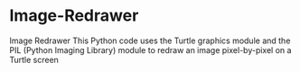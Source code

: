 # Image-Redrawer
Image Redrawer  This Python code uses the Turtle graphics module and the PIL (Python Imaging Library) module to redraw an image pixel-by-pixel on a Turtle screen 
